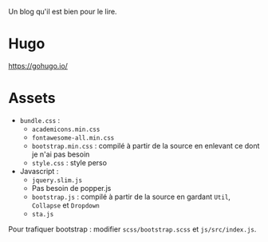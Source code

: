 Un blog qu'il est bien pour le lire.

# Hugo

https://gohugo.io/

# Assets

* `bundle.css` :
  * `academicons.min.css`
  * `fontawesome-all.min.css`
  * `bootstrap.min.css` : compilé à partir de la source en enlevant ce dont je n'ai pas besoin
  * `style.css` : style perso
* Javascript :
  * `jquery.slim.js`
  * Pas besoin de popper.js
  * `bootstrap.js` : compilé à partir de la source en gardant `Util`, `Collapse` et `Dropdown`
  * `sta.js`

Pour trafiquer bootstrap : modifier `scss/bootstrap.scss` et `js/src/index.js`.
